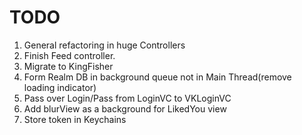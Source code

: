 # TODO

1. General refactoring in huge Controllers 
2. Finish Feed controller.
3. Migrate  to KingFisher
4. Form Realm DB in background queue not in Main Thread(remove loading indicator)
5. Pass over Login/Pass from LoginVC to VKLoginVC
6. Add blurView as a background for LikedYou view
7. Store token in Keychains
